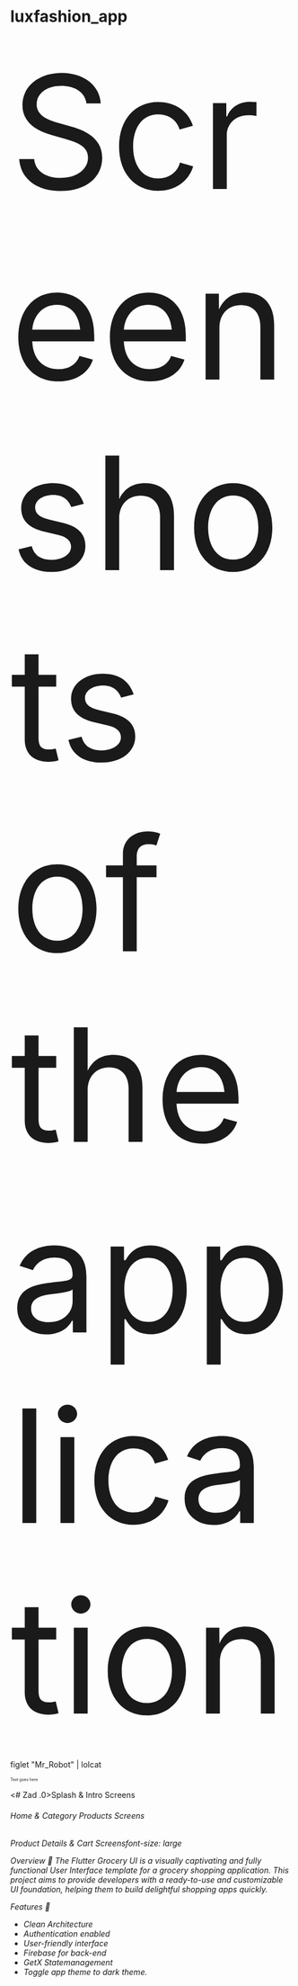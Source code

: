 # luxfashion_app 

<span style="font-size:20em;">Screenshots of the application</span>

   figlet "Mr_Robot" | lolcat

<span style="font-size:0.5em;">Text goes here</span>



 <# Zad .0>Splash & Intro Screens

<h6> Home & Category Products Screens <h6>

Product Details & Cart Screensfont-size: large

Overview 📙
The Flutter Grocery UI is a visually captivating and fully functional User Interface template for a grocery shopping application. This project aims to provide developers with a ready-to-use and customizable UI foundation, helping them to build delightful shopping apps quickly.


Features 🌟
- Clean Architecture  
- Authentication enabled
- User-friendly interface
- Firebase for back-end
- GetX Statemanagement
- Toggle app theme to dark theme.


 
